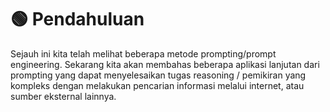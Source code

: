 # **🟢 Pendahuluan**

Sejauh ini kita telah melihat beberapa metode prompting/prompt engineering. Sekarang kita akan membahas beberapa aplikasi lanjutan dari prompting yang dapat menyelesaikan tugas reasoning / pemikiran yang kompleks dengan melakukan pencarian informasi melalui internet, atau sumber eksternal lainnya.
